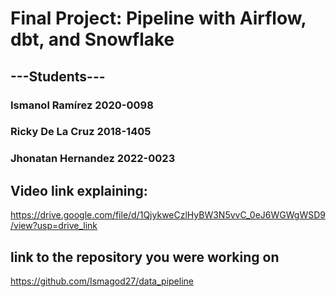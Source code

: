 # Final Project: Pipeline with Airflow, dbt, and Snowflake

##     ---Students---
### Ismanol Ramírez 2020-0098
### Ricky De La Cruz 2018-1405
### Jhonatan Hernandez 2022-0023

## Video link explaining:
https://drive.google.com/file/d/1QjykweCzlHyBW3N5vvC_0eJ6WGWgWSD9/view?usp=drive_link

## link to the repository you were working on
https://github.com/Ismagod27/data_pipeline
